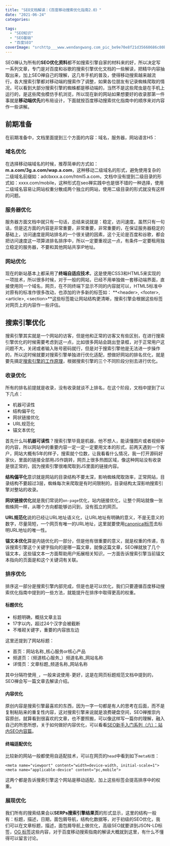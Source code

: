 ```yaml
---
title: "SEO文档解读：《百度移动搜索优化指南2.0》"
date: "2021-06-24"
categories: 

tags: 
  - "SEO知识"
  - "SEO基础"
  - "百度SEO"
coverImage: "srchttp___www.wendangwang.com_pic_be9e70e8f21d35660686c80b_1-810-jpg_6-1080-0-0-1080.jpgreferhttp___www.wendangwang.jpeg"
---
```


SEO禅认为所有的**SEO优化资料**都不如搜索引擎自家的材料来的好，所以决定写一系列文章，专门是对百度和谷歌的搜索引擎优化文档的一些解读，把精华内容抽取出来，加上SEO禅自己的理解，这几年手机的普及，使得移动搜索越来越流行，各大搜索引擎都对移动端的搜索作了调整，如果各位朋友有记录蜘蛛爬取的情况，可以看到大部分搜索引擎的蜘蛛都是移动端的，当然不是这些爬虫是在手机上运行的，是这些爬虫模仿手机浏览，所以现在新的网站如果想要好的收录那第一件事就是**移动端优先**的布局设计，下面就按百度移动搜索优化指南中的顺序来对内容作一些讲解。

## 前期准备

在前期准备中，文档里面提到三个方面的内容：域名，服务器，网站语言H5：

### 域名优化

在选择移动端域名的时候，推荐简单的方式如：**m.a.com/3g.a.com/wap.a.com**，这种移动二级域名的形式，避免使用复杂的二级域名前缀如：adcbxxx.a.com/html5.a.com，文档中没有提到二级目录的形式如：xxxx.com/mobile，这种形式在seo禅实践中也是很不错的一种选择，使用二级域名容易让网站权重分散成两个独立的网站，使用二级目录的形式就没有这样的问题。

### 服务器优化

服务器方面文档中就只有一句话，总结来说就是：稳定，访问速度。虽然只有一句话，但是这方面的内容是非常重要，非常重要，非常重要的，在保证服务器稳定的基础上，访问速度是网站排名的一个很关键的因素，这个无论是百度和谷歌，都会把访问速度这一项算进排名排序中，所以一定要重视这一点，有条件一定要租用独立稳定的服务器，不要和其他网站共享IP地址。

### 网站优化

现在的新站基本上都采用了**终端自适应技术**，这是使用CSS3和HTML5来实现的一项技术，所以很多时候，对于一般的网站，已经不用单独做一套移动端界面，直接使用同一个域名，网页，在不同终端下显示不同的内容就可以，HTML5标准中对原有的标准作很多改动，也添加的许多新的标签如： **\<header>, \<footer>, \<article>, \<section>**这些标签能让网站结构更清晰，搜索引擎会根据这些标签对网页上的内容作一些评估。

## 搜索引擎优化

搜索引擎其实就是一个网站的访客，但是他和正常的访客又有些区别，在进行搜索引擎优化的时候需要考虑到这一点，比如很多网站会跳出登录框，对于正常用户这问题不大，关闭或者输入账号密码就行，但是对于搜索引擎他是无法进一步操作的，所以这时候就要对搜索引擎单独进行优化适配，想做好网站的排名优化，就是要先搞定[搜索引擎的工作原理](https://www.seozen.top/seo-tutorial-moz-serial-2021-search-engine-first.html)，根据搜索引擎的三个不同阶段分别去进行优化。

### 收录优化

所有的排名前提就是收录，没有收录就谈不上排名，在这个阶段，文档中提到了以下几点：

- 机器可读性
- 结构偏平化
- 网状链接优化
- URL规范化
- 锚文本优化

首先什么叫**机器可读性**？搜索引擎毕竟是机器，他不想人，能读懂图片或者视频中的内容，所以网站中的重要内容一定一定一定要用文本的形式，前两天遇到一个客户，网站大概有5年的样子，搜索就个位数，让我看看什么情况，我一打开源码好家伙，里面的链接全部用JS作跳转，网页上很多热图区域，像这种网站没有收录是很正常的，因为搜索引擎很难爬取到JS里面的链接内容。

**结构偏平化**意识就是网站的目录结构不要太深，影响蜘蛛爬取效率，正常网站，目录结构不要超过3层，蜘蛛每次来爬取是有时间限制的，目录结构太深影响搜索引擎对整站的收录。

**网状链接优化**就是我们常说的`on-page`优化，站内链接优化，让整个网站就像一张蜘蛛网一样，从哪个方向都能够访问到，没有孤立的网页。

**URL规范化**说的已经让URL地址语义化，让URL地址有明确的意义，不是无意义的数字，尽量简短，一个网页有唯一的URL地址，这里就要使用[canonical标签](https://www.seozen.top/seo-canonical.html)去标明URL地址的唯一性。

**锚文本优化**算是内链优化的一部分，但是他有很重要的意义，就是权重的传递，告诉搜索引擎这个关键字指向的是哪一篇文章，就像这篇文章，SEO禅就放了几个锚文本，这些锚文本一方面帮助用户拓展相关知识，一方面告诉搜索引擎当前锚文本指向的页面是和这个关键词有关联。

### 排序优化

排序这一部分是搜索引擎内部完成，但是也是可以优化，我们只要遵循百度移动搜索优化指南中提到的一些方法，就能提升在排序中取得更高的权重。

#### 标题优化

- 标题明确，概括文章主旨
- 17字以内，超过24个汉字会被截断
- 不堆砌关键字，重要的内容放左边

这里还提到了网站标题：

- 首页：网站名称\_核心服务or核心产品
- 频道页：（频道核心服务\_）频道名称\_网站名称
- 详情页：文章标题\_频道名称\_网站名称

其中分隔符使用`_`，一般来说使用`-`更好，这是在网页标题规范文档中提到的，SEO禅会写一篇文章去解读介绍。

#### 内容优化

原创内容是搜索引擎最喜欢的东西，因为一字一句都是有人的思考在后面，而不是复制粘贴来的重复性内容，这对搜索引擎来说就是浪费硬盘空间，SEO禅推崇内容原创，就算看到很喜欢的文章，也不要照搬，可以像这样写一篇你的理解，融入自己的所思所想，关于如何做好内容优化，可以看看[SEO新手入门系列（六）：站内SEO内容篇](https://www.seozen.top/seo-tutorial-moz-serial-2021-on-page-content.html)。

#### 终端适配优化

比较新的网站一般都使用自适配技术，可以在网页的`head`中看到如下`meta标签`：
```
<meta name="viewport" content="width=device-width, initial-scale=1">
<meta name="applicable-device" content="pc,mobile">
```
这两个都是告诉搜索引擎这个网站是移动适配，加上这些标签会提高排序中的权重。

### 展现优化

我们所有的搜索结果会以**SERPs搜索引擎结果页**的形式显示，这里的结构一般有：标题，描述，日期，面包屑导航，结构化数据等，对于初级的SEO优化，我们可以在文章标题，描述，面包屑导航上做优化，高级SEO就要讲到JSON-LD标签，[OG 标签](https://www.seozen.top/open-graph-tags.html)这些内容，对于百度移动搜索指南的解读大概就到这里，有什么不懂得可以留言讨论。
